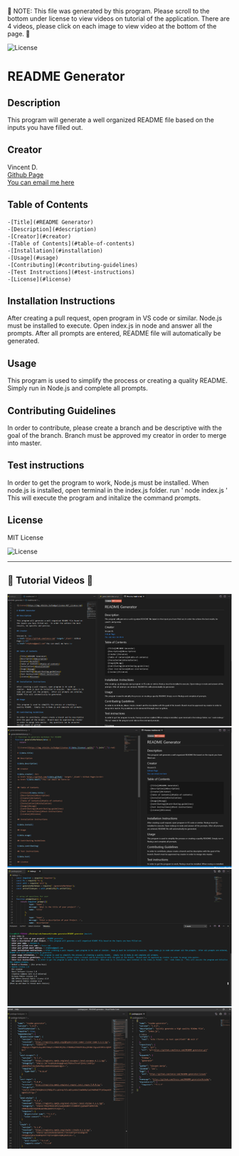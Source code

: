    
    
   📃 NOTE: This file was generated by this program.  Please scroll to the bottom under license to view videos on tutorial of the application.  There are 4 videos, please click      on each image to view video at the bottom of the page. 📃

  ![License](https://img.shields.io/badge/License-MIT_License-red)
    
  # README Generator

  ## Description

  This program will generate a well organized README file based on the inputs you have filled out.

  ## Creator

  Vincent D. <br>
  <a href='https://github.com/Cenzo-cmd' target='_blank'> Github Page</a><br>
  <a href="vrdphone@gmail.com">You can email me here</a>

  
  ## Table of Contents

    -[Title](#README Generator)
    -[Description](#description)
    -[Creator](#creator)
    -[Table of Contents](#table-of-contents)
    -[Installation](#installation)
    -[Usage](#usage)
    -[Contributing](#contributing-guidelines)
    -[Test Instructions](#test-instructions)
    -[License](#license)

  ## Installation Instructions

  After creating a pull request, open program in VS code or similar.  Node.js must be installed to execute.  Open index.js in node and answer all the prompts.  After all prompts are entered, README file will automatically be generated.

  ## Usage

  This program is used to simplify the process or creating a quality README.  Simply run in Node.js and complete all prompts. 

  ## Contributing Guidelines

  In order to contribute, please create a branch and be descriptive with the goal of the branch.  Branch must be approved my creator in order to merge into master.

  ## Test instructions

  In order to get the program to work, Node.js must be installed.  When node.js is installed, open terminal in the index.js folder.  run ' node index.js ' This will execute the program and initalize the command prompts.

  ## License
   
  MIT License
  
  ![License](https://img.shields.io/badge/License-MIT_License-red)
   
  <hr>
<h2>🎥 Tutorial Videos 🎥</h2>

 
  
 [![Video 1](./img/readme1.png)](https://drive.google.com/file/d/18YyDJTiaEQ-wq-IhQa1iB_mr9R_p4Sac/view)
 [![Video 2](./img/markdown.png)](https://drive.google.com/file/d/140UKsM6QTMN3IQ-uE6fU9E-Xd5Rrk_EA/view)
 [![Video 3](./img/use.png)](https://drive.google.com/file/d/1Xr_kNRPwPjbETmvEMjHPOIkSCK3zVACq/view)
 [![Video 4](./img/packagejson.png)](https://drive.google.com/file/d/1hmJSIb8UQn_-CgHom5Qxr8Zk0Q1jCtIc/view)

